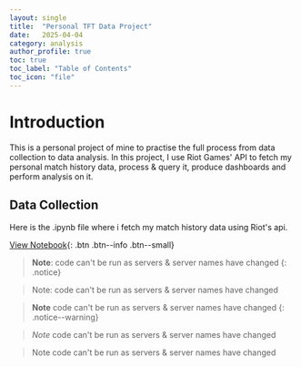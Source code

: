 ```yaml
---
layout: single
title:  "Personal TFT Data Project"
date:   2025-04-04
category: analysis
author_profile: true
toc: true
toc_label: "Table of Contents"
toc_icon: "file"
---
```


# Introduction
This is a personal project of mine to practise the full process from data collection to data analysis. 
In this project, I use Riot Games' API to fetch my personal match history data, process & query it, produce dashboards and perform analysis on it.

## Data Collection
Here is the .ipynb file where i fetch my match history data using Riot's api. 

[View Notebook](https://nbviewer.org/github/meng-kiat/My-jupyter-notebooks/blob/main/TFT_Data.ipynb){: .btn .btn--info .btn--small}

> **Note**: code can't be run as servers & server names have changed
{: .notice}

> Note: code can't be run as servers & server names have changed

> **Note** code can't be run as servers & server names have changed
{: .notice--warning}

> *Note* code can't be run as servers & server names have changed

> Note code can't be run as servers & server names have changed